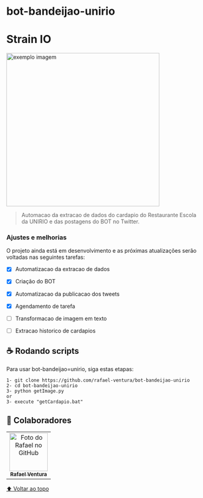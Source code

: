 # bot-bandeijao-unirio
# Strain IO

<!---Esses são exemplos. Veja https://shields.io para outras pessoas ou para personalizar este conjunto de escudos. Você pode querer incluir dependências, status do projeto e informações de licença aqui--->

<img src="https://user-images.githubusercontent.com/28628701/206945388-52dd86ce-df0d-4fdc-92e2-a06d167c0bc7.png" alt="exemplo imagem" width="400px">

> Automacao da extracao de dados do cardapio do Restaurante Escola da UNIRIO e das postagens do BOT no Twitter.

### Ajustes e melhorias

O projeto ainda está em desenvolvimento e as próximas atualizações serão voltadas nas seguintes tarefas:

- [x] Automatizacao da extracao de dados
- [x] Criação do BOT
- [x] Automatizacao da publicacao dos tweets
- [x] Agendamento de tarefa
- [ ] Transformacao de imagem em texto
- [ ] Extracao historico de cardapios


## ☕ Rodando scripts

Para usar bot-bandeijao=unirio, siga estas etapas:

```
1- git clone https://github.com/rafael-ventura/bot-bandeijao-unirio
2- cd bot-bandeijao-unirio
3- python getImage.py
or
3- execute "getCardapio.bat"
```


## 🤝 Colaboradores

<table>
  <tr>
    <td align="center">
      <a href="#">
        <img src="https://avatars.githubusercontent.com/u/28628701?s=400&u=0d1b921e35e974b6ebd5e0fa22916e348bb79059&v=4" width="100px;" alt="Foto do Rafael no GitHub"/><br>
        <sub>
          <b>Rafael Ventura</b>
        </sub>
      </a>
    </td>

  </tr>
</table>


[⬆ Voltar ao topo](#nome-do-projeto)<br>

